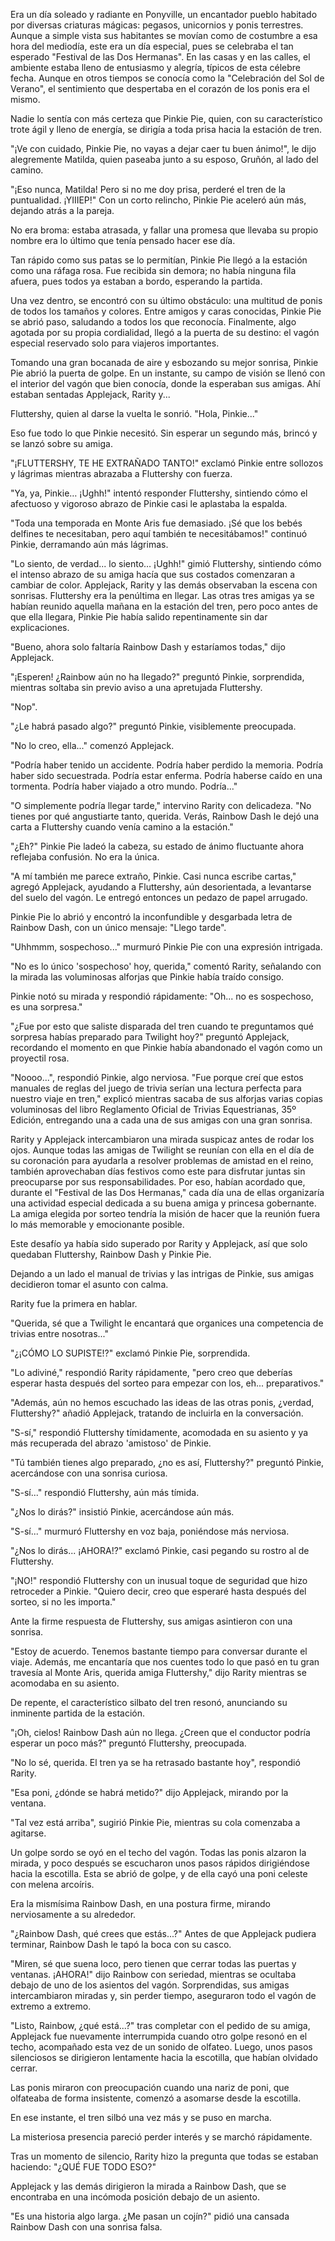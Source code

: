 Era un día soleado y radiante en Ponyville, un encantador pueblo habitado por diversas criaturas mágicas: pegasos, unicornios y ponis terrestres. Aunque a simple vista sus habitantes se movían como de costumbre a esa hora del mediodía, este era un día especial, pues se celebraba el tan esperado "Festival de las Dos Hermanas". En las casas y en las calles, el ambiente estaba lleno de entusiasmo y alegría, típicos de esta célebre fecha. Aunque en otros tiempos se conocía como la "Celebración del Sol de Verano", el sentimiento que despertaba en el corazón de los ponis era el mismo.

Nadie lo sentía con más certeza que Pinkie Pie, quien, con su característico trote ágil y lleno de energía, se dirigía a toda prisa hacia la estación de tren.

"¡Ve con cuidado, Pinkie Pie, no vayas a dejar caer tu buen ánimo!", le dijo alegremente Matilda, quien paseaba junto a su esposo, Gruñón, al lado del camino.

"¡Eso nunca, Matilda! Pero si no me doy prisa, perderé el tren de la puntualidad. ¡YIIIEP!" Con un corto relincho, Pinkie Pie aceleró aún más, dejando atrás a la pareja.

No era broma: estaba atrasada, y fallar una promesa que llevaba su propio nombre era lo último que tenía pensado hacer ese día.

Tan rápido como sus patas se lo permitían, Pinkie Pie llegó a la estación como una ráfaga rosa. Fue recibida sin demora; no había ninguna fila afuera, pues todos ya estaban a bordo, esperando la partida.

Una vez dentro, se encontró con su último obstáculo: una multitud de ponis de todos los tamaños y colores. Entre amigos y caras conocidas, Pinkie Pie se abrió paso, saludando a todos los que reconocía. Finalmente, algo agotada por su propia cordialidad, llegó a la puerta de su destino: el vagón especial reservado solo para viajeros importantes.

Tomando una gran bocanada de aire y esbozando su mejor sonrisa, Pinkie Pie abrió la puerta de golpe. En un instante, su campo de visión se llenó con el interior del vagón que bien conocía, donde la esperaban sus amigas. Ahí estaban sentadas Applejack, Rarity y...

Fluttershy, quien al darse la vuelta le sonrió. "Hola, Pinkie..."

Eso fue todo lo que Pinkie necesitó. Sin esperar un segundo más, brincó y se lanzó sobre su amiga.

"¡FLUTTERSHY, TE HE EXTRAÑADO TANTO!" exclamó Pinkie entre sollozos y lágrimas mientras abrazaba a Fluttershy con fuerza.

"Ya, ya, Pinkie… ¡Ughh!" intentó responder Fluttershy, sintiendo cómo el afectuoso y vigoroso abrazo de Pinkie casi le aplastaba la espalda.

"Toda una temporada en Monte Aris fue demasiado. ¡Sé que los bebés delfines te necesitaban, pero aquí también te necesitábamos!" continuó Pinkie, derramando aún más lágrimas.

"Lo siento, de verdad... lo siento… ¡Ughh!" gimió Fluttershy, sintiendo cómo el intenso abrazo de su amiga hacía que sus costados comenzaran a cambiar de color.
Applejack, Rarity y las demás observaban la escena con sonrisas. Fluttershy era la penúltima en llegar. Las otras tres amigas ya se habían reunido aquella mañana en la estación del tren, pero poco antes de que ella llegara, Pinkie Pie había salido repentinamente sin dar explicaciones.

"Bueno, ahora solo faltaría Rainbow Dash y estaríamos todas," dijo Applejack.

"¡Esperen! ¿Rainbow aún no ha llegado?" preguntó Pinkie, sorprendida, mientras soltaba sin previo aviso a una apretujada Fluttershy.

"Nop".

"¿Le habrá pasado algo?" preguntó Pinkie, visiblemente preocupada.

"No lo creo, ella..." comenzó Applejack.

"Podría haber tenido un accidente. Podría haber perdido la memoria. Podría haber sido secuestrada. Podría estar enferma. Podría haberse caído en una tormenta. Podría haber viajado a otro mundo. Podría..."

"O simplemente podría llegar tarde," intervino Rarity con delicadeza. "No tienes por qué angustiarte tanto, querida. Verás, Rainbow Dash le dejó una carta a Fluttershy cuando venía camino a la estación."

"¿Eh?" Pinkie Pie ladeó la cabeza, su estado de ánimo fluctuante ahora reflejaba confusión. No era la única.

"A mí también me parece extraño, Pinkie. Casi nunca escribe cartas," agregó Applejack, ayudando a Fluttershy, aún desorientada, a levantarse del suelo del vagón. Le entregó entonces un pedazo de papel arrugado.

Pinkie Pie lo abrió y encontró la inconfundible y desgarbada letra de Rainbow Dash, con un único mensaje: "Llego tarde".

"Uhhmmm, sospechoso..." murmuró Pinkie Pie con una expresión intrigada.

"No es lo único 'sospechoso' hoy, querida," comentó Rarity, señalando con la mirada las voluminosas alforjas que Pinkie había traído consigo.

Pinkie notó su mirada y respondió rápidamente: "Oh... no es sospechoso, es una sorpresa."

"¿Fue por esto que saliste disparada del tren cuando te preguntamos qué sorpresa habías preparado para Twilight hoy?" preguntó Applejack, recordando el momento en que Pinkie había abandonado el vagón como un proyectil rosa.

"Noooo...", respondió Pinkie, algo nerviosa. "Fue porque creí que estos manuales de reglas del juego de trivia serían una lectura perfecta para nuestro viaje en tren," explicó mientras sacaba de sus alforjas varias copias voluminosas del libro Reglamento Oficial de Trivias Equestrianas, 35º Edición, entregando una a cada una de sus amigas con una gran sonrisa.

Rarity y Applejack intercambiaron una mirada suspicaz antes de rodar los ojos. Aunque todas las amigas de Twilight se reunían con ella en el día de su coronación para ayudarla a resolver problemas de amistad en el reino, también aprovechaban días festivos como este para disfrutar juntas sin preocuparse por sus responsabilidades. Por eso, habían acordado que, durante el "Festival de las Dos Hermanas," cada día una de ellas organizaría una actividad especial dedicada a su buena amiga y princesa gobernante. La amiga elegida por sorteo tendría la misión de hacer que la reunión fuera lo más memorable y emocionante posible.

Este desafío ya había sido superado por Rarity y Applejack, así que solo quedaban Fluttershy, Rainbow Dash y Pinkie Pie.

Dejando a un lado el manual de trivias y las intrigas de Pinkie, sus amigas decidieron tomar el asunto con calma.

Rarity fue la primera en hablar.

"Querida, sé que a Twilight le encantará que organices una competencia de trivias entre nosotras..." 

"¿¡CÓMO LO SUPISTE!?" exclamó Pinkie Pie, sorprendida.

"Lo adiviné," respondió Rarity rápidamente, "pero creo que deberías esperar hasta después del sorteo para empezar con los, eh... preparativos."

"Además, aún no hemos escuchado las ideas de las otras ponis, ¿verdad, Fluttershy?" añadió Applejack, tratando de incluirla en la conversación.

"S-sí," respondió Fluttershy tímidamente, acomodada en su asiento y ya más recuperada del abrazo 'amistoso' de Pinkie.

"Tú también tienes algo preparado, ¿no es así, Fluttershy?" preguntó Pinkie, acercándose con una sonrisa curiosa.

"S-sí..." respondió Fluttershy, aún más tímida.

"¿Nos lo dirás?" insistió Pinkie, acercándose aún más.

"S-sí..." murmuró Fluttershy en voz baja, poniéndose más nerviosa.

"¿Nos lo dirás... ¡AHORA!?" exclamó Pinkie, casi pegando su rostro al de Fluttershy.

"¡NO!" respondió Fluttershy con un inusual toque de seguridad que hizo retroceder a Pinkie. "Quiero decir, creo que esperaré hasta después del sorteo, si no les importa."

Ante la firme respuesta de Fluttershy, sus amigas asintieron con una sonrisa.

"Estoy de acuerdo. Tenemos bastante tiempo para conversar durante el viaje. Además, me encantaría que nos cuentes todo lo que pasó en tu gran travesía al Monte Aris, querida amiga Fluttershy," dijo Rarity mientras se acomodaba en su asiento.

De repente, el característico silbato del tren resonó, anunciando su inminente partida de la estación.

"¡Oh, cielos! Rainbow Dash aún no llega. ¿Creen que el conductor podría esperar un poco más?" preguntó Fluttershy, preocupada.

"No lo sé, querida. El tren ya se ha retrasado bastante hoy", respondió Rarity.

"Esa poni, ¿dónde se habrá metido?" dijo Applejack, mirando por la ventana.

"Tal vez está arriba", sugirió Pinkie Pie, mientras su cola comenzaba a agitarse.

Un golpe sordo se oyó en el techo del vagón. Todas las ponis alzaron la mirada, y poco después se escucharon unos pasos rápidos dirigiéndose hacia la escotilla. Esta se abrió de golpe, y de ella cayó una poni celeste con melena arcoíris.

Era la mismísima Rainbow Dash, en una postura firme, mirando nerviosamente a su alrededor.

"¿Rainbow Dash, qué crees que estás...?" Antes de que Applejack pudiera terminar, Rainbow Dash le tapó la boca con su casco.

"Miren, sé que suena loco, pero tienen que cerrar todas las puertas y ventanas. ¡AHORA!" dijo Rainbow con seriedad, mientras se ocultaba debajo de uno de los asientos del vagón. Sorprendidas, sus amigas intercambiaron miradas y, sin perder tiempo, aseguraron todo el vagón de extremo a extremo.

"Listo, Rainbow, ¿qué está...?" tras completar con el pedido de su amiga, Applejack fue nuevamente interrumpida cuando otro golpe resonó en el techo, acompañado esta vez de un sonido de olfateo. Luego, unos pasos silenciosos se dirigieron lentamente hacia la escotilla, que habían olvidado cerrar.

Las ponis miraron con preocupación cuando una nariz de poni, que olfateaba de forma insistente, comenzó a asomarse desde la escotilla.

En ese instante, el tren silbó una vez más y se puso en marcha.

La misteriosa presencia pareció perder interés y se marchó rápidamente.

Tras un momento de silencio, Rarity hizo la pregunta que todas se estaban haciendo: "¿QUÉ FUE TODO ESO?"

Applejack y las demás dirigieron la mirada a Rainbow Dash, que se encontraba en una incómoda posición debajo de un asiento.

"Es una historia algo larga. ¿Me pasan un cojín?" pidió una cansada Rainbow Dash con una sonrisa falsa.